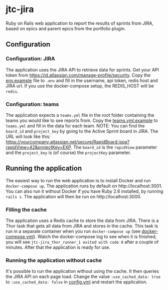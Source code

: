 # jtc-jira

Ruby on Rails web application to report the results of sprints from JIRA, based on epics and parent epics from the portfolio plugin.

## Configuration

### Configuration: JIRA
The application uses the JIRA API to retrieve data for sprints. Get your API token from https://id.atlassian.com/manage-profile/security. Copy the [env.example](./.env.example) file to `.env` and fill in the username, api token, redis host and JIRA url. If you use the docker-compose setup, the REDIS_HOST will be `redis`.

### Configuration: teams
The application expects a `teams.yml` file in the root folder containing the teams you would like to see reports from. Copy the [teams.yml.example](./teams.yml.example) to `teams.yml` and fill in the data for each team. NOTE: You can find the `board_id` and `project_key` by going to the Active Sprint board in JIRA. The URL will look like this: https://yourcompany.atlassian.net/secure/RapidBoard.jspa?rapidView=42&projectKey=EXP. The `board_id` is the `rapidView` parameter and the `project_key` is (of course) the `projectKey` parameter.

## Running the application
The easiest way to run the web application is to install Docker and run `docker-compose up`. The application runs by default on http://localhost:3001. You can also run it without Docker if you have Ruby 2.6 installed, by running `rails s`. The application will then be run on http://localhost:3000.

### Filling the cache
The application uses a Redis cache to store the data from JIRA. There is a Thor task that gets all data from JIRA and stores in the cache. This task is run in a separate container when you run `docker-compose up` (see [docker-compose.yml](./docker-compose.yml)). Watch the docker-compose log to see when it is finished, you will see `jtc-jira_thor_runner_1 exited with code 0` after a couple of minutes. After that the application is ready for use.

### Running the application without cache
It's possible to run the application without using the cache. It then queries the JIRA API on each page load. Change the value `:use_cached_data: true
` to `:use_cached_data: false` in [config.yml](./config.yml) and restart the application.

